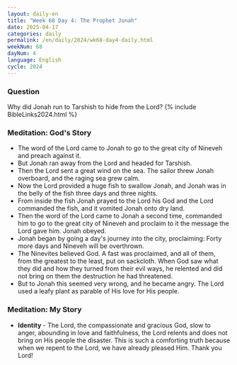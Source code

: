 ```yaml
---
layout: daily-en
title: "Week 68 Day 4: The Prophet Jonah"
date: 2025-04-17
categories: daily
permalink: /en/daily/2024/wk68-day4-daily.html
weekNum: 68
dayNum: 4
language: English
cycle: 2024
---
```

### Question     
Why did Jonah run to Tarshish to hide from the Lord?
{% include BibleLinks2024.html %} 

### Meditation: God's Story   
+ The word of the Lord came to Jonah to go to the great city of Nineveh and preach against it. 
+ But Jonah ran away from the Lord and headed for Tarshish. 
+ Then the Lord sent a great wind on the sea. The sailor threw Jonah overboard, and the raging sea grew calm. 
+ Now the Lord provided a huge fish to swallow Jonah, and Jonah was in the belly of the fish three days and three nights. 
+ From inside the fish Jonah prayed to the Lord his God and the Lord commanded the fish, and it vomited Jonah onto dry land. 
+ Then the word of the Lord came to Jonah a second time, commanded him to go to the great city of Nineveh and proclaim to it the message the Lord gave him. Jonah obeyed. 
+ Jonah began by going a day's journey into the city, proclaiming: Forty more days and Nineveh will be overthrown. 
+ The Ninevites believed God. A fast was proclaimed, and all of them, from the greatest to the least, put on sackcloth. When God saw what they did and how they turned from their evil ways, he relented and did not bring on them the destruction he had threatened. 
+ But to Jonah this seemed very wrong, and he became angry. The Lord used a leafy plant as parable of His love for His people. 

### Meditation: My Story   
+ **Identity** - The Lord, the compassionate and gracious God, slow to anger, abounding in love and faithfulness, the Lord relents and does not bring on His people the disaster. This is such a comforting truth because when we repent to the Lord, we have already pleased Him. Thank you Lord! 
